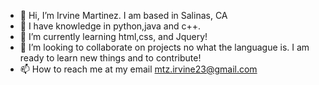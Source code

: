 - 👋 Hi, I’m Irvine Martinez. I am based in Salinas, CA 
- 👀 I have knowledge in python,java and c++.
- 🌱 I’m currently learning html,css, and Jquery!
- 💞️ I’m looking to collaborate on projects no what the languague is. I am ready to learn new things and to contribute!
- 📫 How to reach me at my email mtz.irvine23@gmail.com

<!---
im-500/im-500 is a ✨ special ✨ repository because its `README.md` (this file) appears on your GitHub profile.
You can click the Preview link to take a look at your changes.
--->
